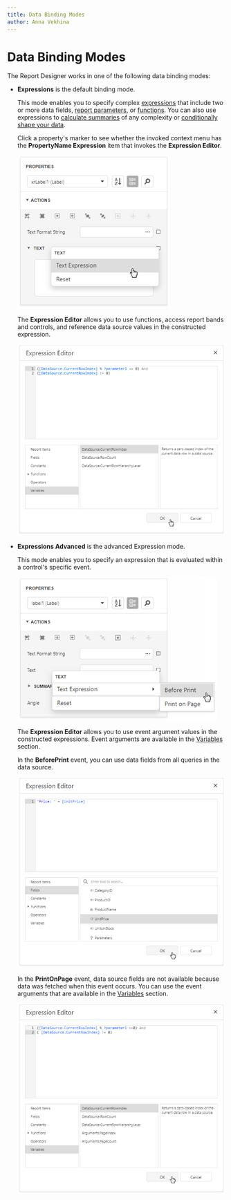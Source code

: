 ```yaml
---
title: Data Binding Modes
author: Anna Vekhina
---
```

# Data Binding Modes

The Report Designer works in one of the following data binding modes:

* **Expressions** is the default binding mode.

    This mode enables you to specify complex [expressions](../use-expressions.md) that include two or more data fields, [report parameters](../shape-report-data/use-report-parameters.md), or [functions](functions-in-expressions.md). You can also use expressions to [calculate summaries](../shape-report-data/calculate-summaries/calculate-a-summary.md) of any complexity or [conditionally shape your data](../shape-report-data/specify-conditions-for-report-elements.md).

    Click a property's marker to see whether the invoked context menu has the **PropertyName Expression** item that invokes the **Expression Editor**.

    ![Property Marker](../../../images/eurd-binding-modes-property-marker.png)

    The **Expression Editor** allows you to use functions, access report bands and controls, and reference data source values in the constructed expression.

    ![Expression Editor](../../../images/eurd-binding-modes-expression-editor.png)

* **Expressions Advanced** is the advanced Expression mode.

    This mode enables you to specify an expression that is evaluated within a control's specific event.

	![property-grid-expression-advanced-tab](../../../images/eurd-binding-modes-expressions-advanced.png)

    The **Expression Editor** allows you to use event argument values in the constructed expressions. Event arguments are available in the [Variables](expression-language.md) section.

    In the **BeforePrint** event, you can use data fields from all queries in the data source.

    ![Expression Editor for the BeforePrint event](../../../images/eurd-binding-modes-data-fields.png)

    In the **PrintOnPage** event, data source fields are not available because data was fetched when this event occurs. You can use the event arguments that are available in the [Variables](expression-language.md) section.

    ![Expression Editor for the PrintOnPage event](../../../images/eurd-binding-modes-event-arguments.png)
